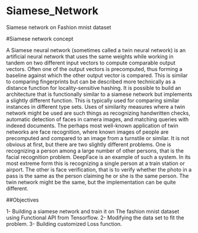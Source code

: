 # Siamese_Network
Siamese network on Fashion mnist dataset 

#Siamese network concept

A Siamese neural network (sometimes called a twin neural network) is an artificial neural network that uses the same weights while working in tandem on two different input vectors to compute comparable output vectors. Often one of the output vectors is precomputed, thus forming a baseline against which the other output vector is compared. This is similar to comparing fingerprints but can be described more technically as a distance function for locality-sensitive hashing.
It is possible to build an architecture that is functionally similar to a siamese network but implements a slightly different function. This is typically used for comparing similar instances in different type sets. Uses of similarity measures where a twin network might be used are such things as recognizing handwritten checks, automatic detection of faces in camera images, and matching queries with indexed documents. The perhaps most well-known application of twin networks are face recognition, where known images of people are precomputed and compared to an image from a turnstile or similar. It is not obvious at first, but there are two slightly different problems. One is recognizing a person among a large number of other persons, that is the facial recognition problem. DeepFace is an example of such a system. In its most extreme form this is recognizing a single person at a train station or airport. The other is face verification, that is to verify whether the photo in a pass is the same as the person claiming he or she is the same person. The twin network might be the same, but the implementation can be quite different.

##Objectives

1- Building a siamese network and train it on The fashion mnist dataset using Functional API from Tensorflow.
2- Modifying the data set to fit the problem.
3- Building customized Loss function.
